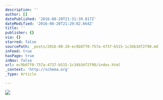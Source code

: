 ```yaml
---
description: ''
author: []
datePublished: '2016-08-20T21:31:39.817Z'
dateModified: '2016-08-20T21:29:02.664Z'
title: ''
publisher: {}
via: {}
starred: false
sourcePath: _posts/2016-08-20-ec9b07f0-757a-4737-b515-1c34b3df2f90.md
inFeed: true
hasPage: true
inNav: false
url: ec9b07f0-757a-4737-b515-1c34b3df2f90/index.html
_context: 'http://schema.org'
_type: Article

---
```

![](https://the-grid-user-content.s3-us-west-2.amazonaws.com/8e74a8c4-97ce-4318-aca6-44a9d27a94de.jpg)